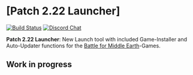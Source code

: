 [Patch 2.22 Launcher]
============================================================

[![Build Status](https://github.com/Ravo92/Patch-2.22-Launcher/workflows/dotnet-desktop/badge.svg)](https://github.com/Ravo92/Patch-2.22-Launcher/actions)
[![Discord Chat](https://img.shields.io/discord/398393968234332161.svg?logo=discord)](https://discord.gg/stpc2twA)

**Patch 2.22 Launcher**: New Launch tool with included Game-Installer and Auto-Updater functions for the [Battle for Middle Earth](https://en.wikipedia.org/wiki/The_Lord_of_the_Rings:_The_Battle_for_Middle-earth)-Games.

## Work in progress
